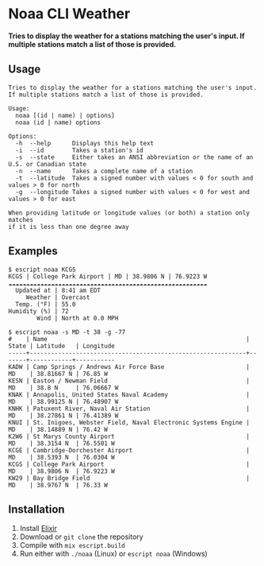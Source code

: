 # Noaa CLI Weather

**Tries to display the weather for a stations matching the user's input.
If multiple stations match a list of those is provided.**

## Usage

    Tries to display the weather for a stations matching the user's input.
    If multiple stations match a list of those is provided.

    Usage:
      noaa [(id | name) | options]
      noaa (id | name) options

    Options:
      -h  --help      Displays this help text
      -i  --id        Takes a station's id
      -s  --state     Either takes an ANSI abbreviation or the name of an U.S. or Canadian state
      -n  --name      Takes a complete name of a station
      -t  --latitude  Takes a signed number with values < 0 for south and values > 0 for north
      -g  --longitude Takes a signed number with values < 0 for west and values > 0 for east

    When providing latitude or longitude values (or both) a station only matches
    if it is less than one degree away

## Examples

```
$ escript noaa KCGS
KCGS | College Park Airport | MD | 38.9806 N | 76.9223 W
☁️☁️☁️☁️☁️☁️☁️☁️☁️☁️☁️☁️☁️☁️☁️☁️☁️☁️☁️☁️☁️☁️☁️☁️☁️☁️☁️☁️☁️☁️☁️☁️☁️☁️☁️☁️☁️☁️☁️☁️☁️☁️☁️☁️☁️☁️☁️☁️☁️☁️☁️☁️☁️☁️☁️☁️
  Updated at | 8:41 am EDT
     Weather | Overcast
  Temp. (°F) | 55.0
Humidity (%) | 72
        Wind | North at 0.0 MPH
```

```
$ escript noaa -s MD -t 38 -g -77
#    | Name                                                        | State | Latitude   | Longitude
-----+-------------------------------------------------------------+-------+------------+-----------
KADW | Camp Springs / Andrews Air Force Base                       | MD    | 38.81667 N | 76.85 W
KESN | Easton / Newman Field                                       | MD    | 38.8 N     | 76.06667 W
KNAK | Annapolis, United States Naval Academy                      | MD    | 38.99125 N | 76.48907 W
KNHK | Patuxent River, Naval Air Station                           | MD    | 38.27861 N | 76.41389 W
KNUI | St. Inigoes, Webster Field, Naval Electronic Systems Engine | MD    | 38.14889 N | 76.42 W
K2W6 | St Marys County Airport                                     | MD    | 38.3154 N  | 76.5501 W
KCGE | Cambridge-Dorchester Airport                                | MD    | 38.5393 N  | 76.0304 W
KCGS | College Park Airport                                        | MD    | 38.9806 N  | 76.9223 W
KW29 | Bay Bridge Field                                            | MD    | 38.9767 N  | 76.33 W
```

## Installation

1. Install [Elixir](http://elixir-lang.org/install.html)
2. Download or `git clone` the repository
3. Compile with `mix escript.build`
4. Run either with `./noaa` (Linux) or `escript noaa` (Windows)
